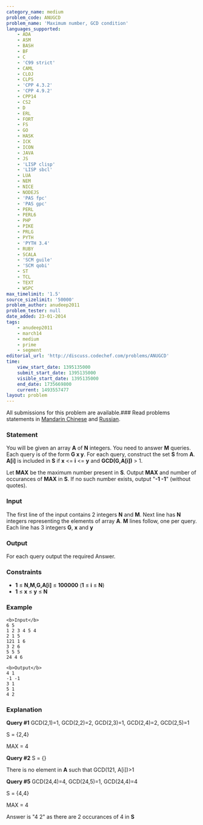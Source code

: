 ```yaml
---
category_name: medium
problem_code: ANUGCD
problem_name: 'Maximum number, GCD condition'
languages_supported:
    - ADA
    - ASM
    - BASH
    - BF
    - C
    - 'C99 strict'
    - CAML
    - CLOJ
    - CLPS
    - 'CPP 4.3.2'
    - 'CPP 4.9.2'
    - CPP14
    - CS2
    - D
    - ERL
    - FORT
    - FS
    - GO
    - HASK
    - ICK
    - ICON
    - JAVA
    - JS
    - 'LISP clisp'
    - 'LISP sbcl'
    - LUA
    - NEM
    - NICE
    - NODEJS
    - 'PAS fpc'
    - 'PAS gpc'
    - PERL
    - PERL6
    - PHP
    - PIKE
    - PRLG
    - PYTH
    - 'PYTH 3.4'
    - RUBY
    - SCALA
    - 'SCM guile'
    - 'SCM qobi'
    - ST
    - TCL
    - TEXT
    - WSPC
max_timelimit: '1.5'
source_sizelimit: '50000'
problem_author: anudeep2011
problem_tester: null
date_added: 23-01-2014
tags:
    - anudeep2011
    - march14
    - medium
    - prime
    - segment
editorial_url: 'http://discuss.codechef.com/problems/ANUGCD'
time:
    view_start_date: 1395135000
    submit_start_date: 1395135000
    visible_start_date: 1395135000
    end_date: 1735669800
    current: 1493557477
layout: problem
---
```

All submissions for this problem are available.###  Read problems statements in [Mandarin Chinese](http://www.codechef.com/download/translated/MARCH14/mandarin/ANUGCD.pdf) and [Russian](http://www.codechef.com/download/translated/MARCH14/russian/ANUGCD.pdf).

### Statement

You will be given an array **A** of **N** integers. You need to answer **M** queries.
Each query is of the form **G x y**.
For each query, construct the set **S** from **A**. **A\[i\]** is included in **S** if **x** <= **i** <= **y** and **GCD(G,A\[i\])** > 1.

Let **MAX** be the maximum number present in **S**. Output **MAX** and number of occurances of **MAX** in **S**. 
If no such number exists, output "**-1 -1**" (without quotes).

### Input

The first line of the input contains 2 integers **N** and **M**.
Next line has **N** integers representing the elements of array **A**.
**M** lines follow, one per query. Each line has 3 integers **G**, **x** and **y**

### Output

For each query output the required Answer.

### Constraints

- **1** ≤ **N,M,G,A\[i\]** ≤ **100000** (**1** ≤ **i** ≤ **N**)
- **1** ≤ **x** ≤ **y** ≤ **N**

### Example

```
<b>Input</b>
6 5
1 2 3 4 5 4
2 1 5
121 1 6
3 2 6
5 5 5
24 4 6

<b>Output</b>
4 1
-1 -1
3 1
5 1
4 2

```
### Explanation

**Query #1**
GCD(2,1)=1, GCD(2,2)=2, GCD(2,3)=1, GCD(2,4)=2, GCD(2,5)=1

S = {2,4}

MAX = 4

**Query #2**
S = {}

There is no element in **A** such that GCD(121, A\[i\])>1

**Query #5**
GCD(24,4)=4, GCD(24,5)=1, GCD(24,4)=4

S = {4,4}

MAX = 4

Answer is "4 2" as there are 2 occurances of 4 in **S**